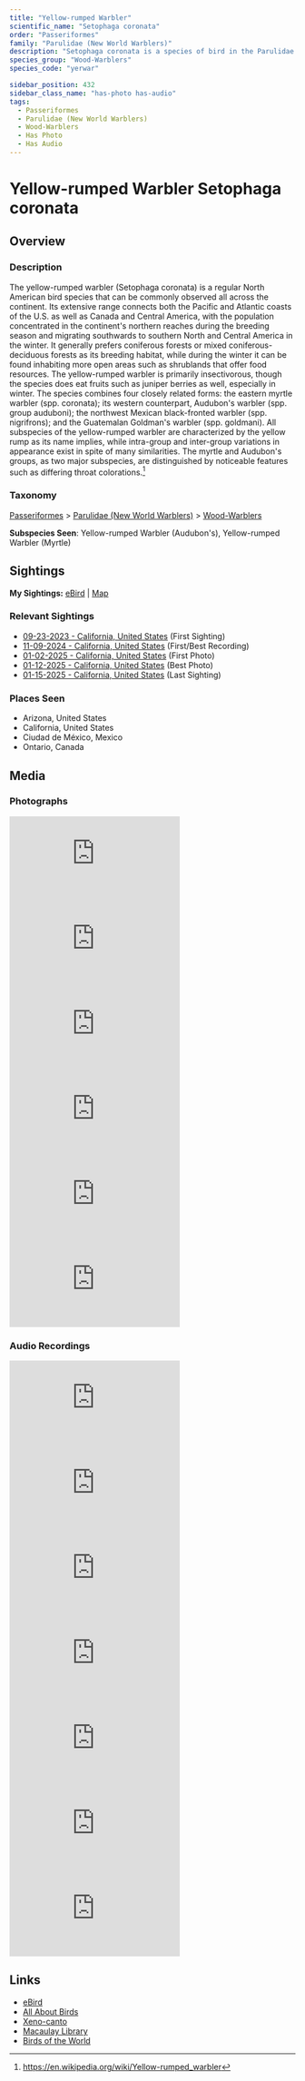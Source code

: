 ```yaml
---
title: "Yellow-rumped Warbler"
scientific_name: "Setophaga coronata"
order: "Passeriformes"
family: "Parulidae (New World Warblers)"
description: "Setophaga coronata is a species of bird in the Parulidae (New World Warblers) family. It has been observed 53 times. It has been photographed. It has been recorded."
species_group: "Wood-Warblers"
species_code: "yerwar"

sidebar_position: 432
sidebar_class_name: "has-photo has-audio"
tags: 
  - Passeriformes
  - Parulidae (New World Warblers)
  - Wood-Warblers
  - Has Photo
  - Has Audio
---
```


# Yellow-rumped Warbler <span className='sci_name'>Setophaga coronata</span>

## Overview

### Description
The yellow-rumped warbler (Setophaga coronata) is a regular North American bird species that can be commonly observed all across the continent. Its extensive range connects both the Pacific and Atlantic coasts of the U.S. as well as Canada and Central America, with the population concentrated in the continent's northern reaches during the breeding season and migrating southwards to southern North and Central America in the winter. It generally prefers coniferous forests or mixed coniferous-deciduous forests as its breeding habitat, while during the winter it can be found inhabiting more open areas such as shrublands that offer food resources. The yellow-rumped warbler is primarily insectivorous, though the species does eat fruits such as juniper berries as well, especially in winter.
The species combines four closely related forms: the eastern myrtle warbler (spp. coronata); its western counterpart, Audubon's warbler (spp. group auduboni); the northwest Mexican black-fronted warbler (spp. nigrifrons); and the Guatemalan Goldman's warbler (spp. goldmani). All subspecies of the yellow-rumped warbler are characterized by the yellow rump as its name implies, while intra-group and inter-group variations in appearance exist in spite of many similarities. The myrtle and Audubon's groups, as two major subspecies, are distinguished by noticeable features such as differing throat colorations.[^1]

[^1]: https://en.wikipedia.org/wiki/Yellow-rumped_warbler

### Taxonomy
[Passeriformes](/tags/passeriformes) > [Parulidae (New World Warblers)](/tags/parulidae-new-world-warblers) > [Wood-Warblers](/tags/wood-warblers)

**Subspecies Seen**: Yellow-rumped Warbler (Audubon's), Yellow-rumped Warbler (Myrtle)


## Sightings

**My Sightings:** [eBird](https://ebird.org/lifelist?r=world&time=life&spp=yerwar) | [Map](/map?species_code=yerwar)

### Relevant Sightings

* [09-23-2023 - California, United States](https://ebird.org/checklist/S150584251) (First Sighting)
* [11-09-2024 - California, United States](https://ebird.org/checklist/S202974271) (First/Best Recording)
* [01-02-2025 - California, United States](https://ebird.org/checklist/S207761995) (First Photo)
* [01-12-2025 - California, United States](https://ebird.org/checklist/S209042786) (Best Photo)
* [01-15-2025 - California, United States](https://ebird.org/checklist/S209444881) (Last Sighting)

### Places Seen

* Arizona, United States
* California, United States
* Ciudad de México, Mexico
* Ontario, Canada



## Media
### Photographs
<iframe className="photo_iframe horizontal" src="https://macaulaylibrary.org/asset/629095523/embed" frameBorder="0" allowFullScreen></iframe>
<iframe className="photo_iframe horizontal" src="https://macaulaylibrary.org/asset/628955468/embed" frameBorder="0" allowFullScreen></iframe>
<iframe className="photo_iframe horizontal" src="https://macaulaylibrary.org/asset/628458502/embed" frameBorder="0" allowFullScreen></iframe>
<iframe className="photo_iframe horizontal" src="https://macaulaylibrary.org/asset/629106199/embed" frameBorder="0" allowFullScreen></iframe>
<iframe className="photo_iframe horizontal" src="https://macaulaylibrary.org/asset/629134923/embed" frameBorder="0" allowFullScreen></iframe>
<iframe className="photo_iframe horizontal" src="https://macaulaylibrary.org/asset/629166872/embed" frameBorder="0" allowFullScreen></iframe>

### Audio Recordings
<iframe className="audio_iframe" src="https://macaulaylibrary.org/asset/626557552/embed" frameBorder="0" allowFullScreen></iframe>
<iframe className="audio_iframe" src="https://macaulaylibrary.org/asset/626485786/embed" frameBorder="0" allowFullScreen></iframe>
<iframe className="audio_iframe" src="https://macaulaylibrary.org/asset/626618143/embed" frameBorder="0" allowFullScreen></iframe>
<iframe className="audio_iframe" src="https://macaulaylibrary.org/asset/626684771/embed" frameBorder="0" allowFullScreen></iframe>
<iframe className="audio_iframe" src="https://macaulaylibrary.org/asset/627274877/embed" frameBorder="0" allowFullScreen></iframe>
<iframe className="audio_iframe" src="https://macaulaylibrary.org/asset/627593193/embed" frameBorder="0" allowFullScreen></iframe>
<iframe className="audio_iframe" src="https://macaulaylibrary.org/asset/627593194/embed" frameBorder="0" allowFullScreen></iframe>

## Links
* [eBird](https://ebird.org/species/yerwar) 
* [All About Birds](https://www.allaboutbirds.org/guide/yerwar) 
* [Xeno-canto](https://www.xeno-canto.org/species/setophaga-coronata) 
* [Macaulay Library](https://search.macaulaylibrary.org/catalog?taxonCode=yerwar&sort=rating_rank_desc)
* [Birds of the World](https://birdsoftheworld.org/bow/species/yerwar)
